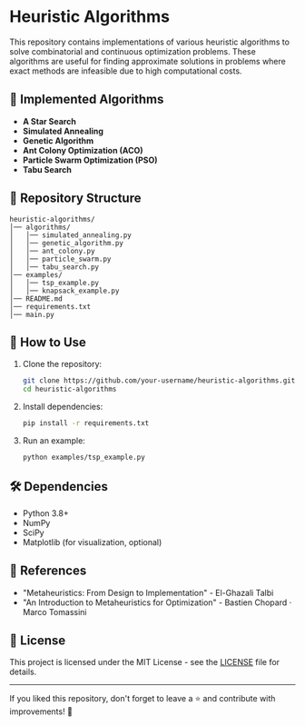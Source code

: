 # Heuristic Algorithms

This repository contains implementations of various heuristic algorithms to solve combinatorial and continuous optimization problems. These algorithms are useful for finding approximate solutions in problems where exact methods are infeasible due to high computational costs.

## 📌 Implemented Algorithms

- **A Star Search**
- **Simulated Annealing**
- **Genetic Algorithm**
- **Ant Colony Optimization (ACO)**
- **Particle Swarm Optimization (PSO)**
- **Tabu Search**

## 📂 Repository Structure
```
heuristic-algorithms/
│── algorithms/
│   │── simulated_annealing.py
│   │── genetic_algorithm.py
│   │── ant_colony.py
│   │── particle_swarm.py
│   │── tabu_search.py
│── examples/
│   │── tsp_example.py
│   │── knapsack_example.py
│── README.md
│── requirements.txt
│── main.py
```

## 🚀 How to Use

1. Clone the repository:
   ```bash
   git clone https://github.com/your-username/heuristic-algorithms.git
   cd heuristic-algorithms
   ```

2. Install dependencies:
   ```bash
   pip install -r requirements.txt
   ```

3. Run an example:
   ```bash
   python examples/tsp_example.py
   ```

## 🛠 Dependencies
- Python 3.8+
- NumPy
- SciPy
- Matplotlib (for visualization, optional)

## 📖 References
- "Metaheuristics: From Design to Implementation" - El-Ghazali Talbi
- "An Introduction to Metaheuristics for Optimization" - Bastien Chopard · Marco Tomassini

## 📜 License
This project is licensed under the MIT License - see the [LICENSE](LICENSE) file for details.

---
If you liked this repository, don't forget to leave a ⭐ and contribute with improvements! 🚀
